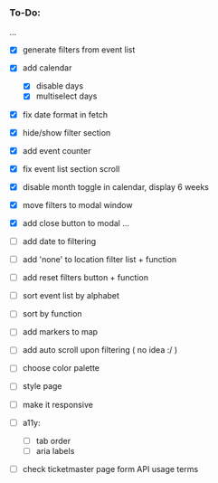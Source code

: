 ### To-Do:

...
- [x] generate filters from event list
- [x] add calendar
   - [x] disable days
   - [x] multiselect days
- [x] fix date format in fetch
- [x] hide/show filter section
- [x] add event counter  
- [x] fix event list section scroll
- [x] disable month toggle in calendar, display 6 weeks
- [x] move filters to modal window
- [x] add close button to modal
...
- [ ] add date to filtering
- [ ] add 'none' to location filter list + function
- [ ] add reset filters button + function
- [ ] sort event list by alphabet
- [ ] sort by function
- [ ] add markers to map
- [ ] add auto scroll upon filtering ( no idea :/ )
- [ ] choose color palette
- [ ] style page
- [ ] make it responsive
- [ ] a11y: 
   - [ ] tab order
   - [ ] aria labels
- [ ] check ticketmaster page form API usage terms

